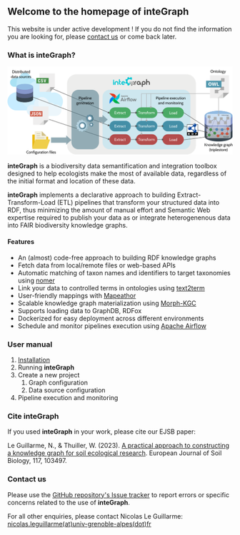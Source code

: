 ## Welcome to the homepage of inteGraph

This website is under active development ! If you do not find the information you are looking for, please [contact us](#contact-us) or come back later.

### What is inteGraph?

[![Image providing a high-level overview of inteGraph.](/images/integraph-overview.png)](https://raw.githubusercontent.com/nleguillarme/inteGraph/gh-pages/images/integraph-overview.png)

**inteGraph** is a biodiversity data semantification and integration toolbox designed to help ecologists make the most of available data, regardless of the initial format and location of these data. 

**inteGraph** implements a declarative approach to building Extract-Transform-Load (ETL) pipelines that transform your structured data into RDF, thus minimizing the amount of manual effort and Semantic Web expertise required to publish your data as or integrate heterogenenous data into FAIR biodiversity knowledge graphs.

#### Features

- An (almost) code-free approach to building RDF knowledge graphs
- Fetch data from local/remote files or web-based APIs
- Automatic matching of taxon names and identifiers to target taxonomies using [nomer](https://github.com/globalbioticinteractions/nomer)
- Link your data to controlled terms in ontologies using [text2term](https://github.com/ccb-hms/ontology-mapper)
- User-friendly mappings with [Mapeathor](https://github.com/oeg-upm/mapeathor)
- Scalable knowledge graph materialization using [Morph-KGC](https://morph-kgc.readthedocs.io/en/latest/)
- Supports loading data to GraphDB, RDFox
- Dockerized for easy deployment across different environments
- Schedule and monitor pipelines execution using [Apache Airflow](https://airflow.apache.org/)

### User manual

1. [Installation](installation.md)
1. Running **inteGraph**
1. Create a new project
   1. Graph configuration
   1. Data source configuration
1. Pipeline execution and monitoring

### Cite inteGraph

If you used **inteGraph** in your work, please cite our EJSB paper:

Le Guillarme, N., & Thuiller, W. (2023). [A practical approach to constructing a knowledge graph for soil ecological research](https://www.sciencedirect.com/science/article/abs/pii/S116455632300033X). European Journal of Soil Biology, 117, 103497.

### Contact us

Please use the [GitHub repository's Issue tracker](https://github.com/nleguillarme/integraph/issues) to report errors or specific concerns related to the use of **inteGraph**.

For all other enquiries, please contact Nicolas Le Guillarme: [nicolas.leguillarme(at)univ-grenoble-alpes(dot)fr](nicolas.leguillarme@univ-grenoble-alpes.fr)
